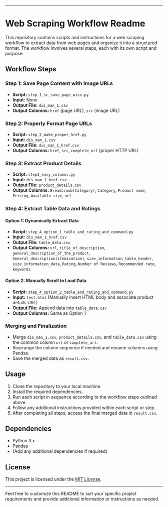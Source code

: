 

---

# Web Scraping Workflow Readme

This repository contains scripts and instructions for a web scraping workflow to extract data from web pages and organize it into a structured format. The workflow involves several steps, each with its own script and purpose.

## Workflow Steps

### Step 1: Save Page Content with Image URLs

- **Script:** `step_1_sc_save_page_wise.py`
- **Input:** None
- **Output File:** `dis_man_1.csv`
- **Output Columns:** `href` (page URL), `src` (image URL)

### Step 2: Properly Format Page URLs

- **Script:** `step_2_make_proper_href.py`
- **Input:** `dis_man_1.csv`
- **Output File:** `dis_man_1_href.csv`
- **Output Columns:** `href`, `src`, `complete_url` (proper HTTP URL)

### Step 3: Extract Product Details

- **Script:** `step3_easy_columns.py`
- **Input:** `dis_man_1_href.csv`
- **Output File:** `product_details.csv`
- **Output Columns:** `Breadcrumb(Category)`, `Category`, `Product name`, `Pricing`, `Available size`, `url`

### Step 4: Extract Table Data and Ratings

#### Option 1: Dynamically Extract Data

- **Script:** `step_4_option_1_table_and_rating_and_command.py`
- **Input:** `dis_man_1_href.csv`
- **Output File:** `table_data.csv`
- **Output Columns:** `url`, `title_of_description`, `general_description_of_the_product`, `General_description(itemization)`, `size_information_table_header`, `size_information_data`, `Rating`, `Number of Reviews`, `Recommended rate`, `keywords`

#### Option 2: Manually Scroll to Load Data

- **Script:** `step_4_option_2_table_and_rating_and_command.py`
- **Input:** `test.html` (Manually insert HTML body and associate product details URL)
- **Output File:** Append data into `table_data.csv`
- **Output Columns:** Same as Option 1

### Merging and Finalization

- Merge `dis_man_1.csv`, `product_details.csv`, and `table_data.csv` using the common column `url` or `complete_url`.
- Rearrange the column sequence if needed and rename columns using Pandas.
- Save the merged data as `result.csv`.

## Usage

1. Clone the repository to your local machine.
2. Install the required dependencies.
3. Run each script in sequence according to the workflow steps outlined above.
4. Follow any additional instructions provided within each script or step.
5. After completing all steps, access the final merged data in `result.csv`.

## Dependencies

- Python 3.x
- Pandas
- (Add any additional dependencies if required)

## License

This project is licensed under the [MIT License](LICENSE).

---

Feel free to customize this README to suit your specific project requirements and provide additional information or instructions as needed.
